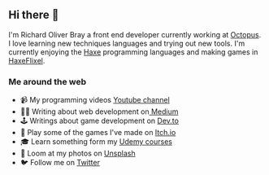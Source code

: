 ## Hi there 👋

I'm Richard Oliver Bray a front end developer currently working at [Octopus](https://octopusgroup.com/). I love learning new techniques languages and trying out new tools. I'm currently enjoying the [Haxe](https://haxe.org/) programming languages and making games in [HaxeFlixel](https://haxeflixel.com/).

### Me around the web

- 📹 My programming videos [Youtube channel](https://www.youtube.com/c/RichardBray)
- ✍🏾 Writing about web development on[ Medium](https://medium.com/@richbray)
- 🕹 Writings about game development on [Dev.to](https://dev.to/richardbray)
- 👾 Play some of the games I've made on [Itch.io](https://hellolightbulb.itch.io/)
- 🎓 Learn something form my [Udemy courses](https://www.udemy.com/user/richard-bray/)
- 📸 Loom at my photos on [Unsplash](https://unsplash.com/@hellolightbulb)
- 🐦 Follow me on [Twitter](https://twitter.com/Ceiga)

